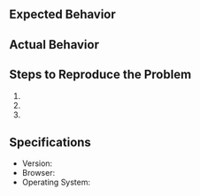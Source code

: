 ## Expected Behavior

## Actual Behavior

## Steps to Reproduce the Problem

1.
1.
1.

## Specifications

* Version:
* Browser:
* Operating System:
